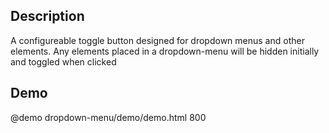 <!--
@module {can.Component} dropdown-menu <dropdown-menu />
@parent spectre-canjs.components
@group dropdown-menu.types Types
@outline 3
-->

## Description

A configureable toggle button designed for dropdown menus and other elements.
Any elements placed in a dropdown-menu will be hidden initially and
 toggled when clicked

## Demo

@demo dropdown-menu/demo/demo.html 800
